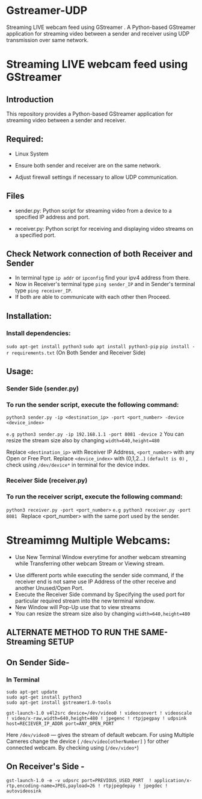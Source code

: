 # Gstreamer-UDP
Streaming LIVE webcam feed using GStreamer . A Python-based GStreamer application for streaming video between a sender and receiver using UDP transmission over same network.  


#  Streaming LIVE webcam feed using GStreamer 
##  Introduction
This repository provides a Python-based GStreamer application for streaming video between a sender and receiver.

##  Required:
-  Linux System
*  Ensure both sender and receiver are on the same network.
+  Adjust firewall settings if necessary to allow UDP communication.

##  Files
-  sender.py: Python script for streaming video from a device to a specified IP address and port.
*  receiver.py: Python script for receiving and displaying video streams on a specified port.

##  Check Network connection of both Receiver and Sender
-  In terminal type `ip addr` or `ipconfig` find your ipv4 address from there.
-  Now in Receiver's terminal type `ping sender_IP` and in Sender's terminal type `ping receiver_IP`.
-  If both are able to communicate with each other then Proceed.
##  Installation:

###  Install dependencies:
`sudo apt-get install python3`
`sudo apt install python3-pip`
`pip install -r requirements.txt`   (On Both Sender and Receiver Side)
##  Usage:

###  Sender Side (sender.py)
###  To run the sender script, execute the following command:

`python3 sender.py -ip <destination_ip> -port <port_number> -device <device_index>`

```e.g python3 sender.py -ip 192.168.1.1 -port 8081 -device 2```
You can resize the stream size also by changing  `width=640,height=480`

Replace `<destination_ip>` with Receiver IP Address, `<port_number>` with any Open or Free Port.
Replace `<device_index>` with (0,1,2...) `(default is 0)` , check using `/dev/device*` in terminal for the device index.

###  Receiver Side (receiver.py)
###  To run the receiver script, execute the following command:

```python3 receiver.py -port <port_number>```
```e.g python3 receiver.py -port 8081 ```
Replace <port_number> with the same port used by the sender.

#  Streamimng Multiple Webcams:
-  Use New Terminal Window everytime for another webcam streaming while Transferring other webcam Stream or Viewing stream.
*  Use different ports while executing the sender side command, if the receiver end is not same use IP Address of the other receive and another Unused/Open Port.
*  Execute the Receiver Side command by Specifying the used port for particular required stream into the new terminal window.
*  New Window will Pop-Up use that to view streams
*  You can resize the stream size also by changing  `width=640,height=480`
  
##  ALTERNATE METHOD TO RUN THE SAME-Streaming SETUP

##  On Sender Side-

###  In Terminal
```
sudo apt-get update
sudo apt-get install python3
sudo apt-get install gstreamer1.0-tools

gst-launch-1.0 v4l2src device=/dev/video0 ! videoconvert ! videoscale ! video/x-raw,width=640,height=480 ! jpegenc ! rtpjpegpay ! udpsink host=RECIEVER_IP_ADDR port=ANY_OPEN_PORT
```
Here `/dev/video0` — gives the stream of default webcam.
For using Multiple Cameres change the device ( ` /dev/video[otherNumber] ` ) for other connected webcam. By checking using (` /dev/video* `)


##  On Receiver's Side - 

`gst-launch-1.0 -e -v udpsrc port=PREVIOUS_USED_PORT  ! application/x-rtp,encoding-name=JPEG,payload=26 ! rtpjpegdepay ! jpegdec ! autovideosink`

